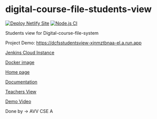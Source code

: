 # digital-course-file-students-view
[![Deploy Netlify Site](https://github.com/ganapathi12/digital-course-file-students-view/actions/workflows/main.yml/badge.svg)](https://github.com/ganapathi12/digital-course-file-students-view/actions/workflows/main.yml)   [![Node.js CI](https://github.com/ganapathi12/digital-course-file-students-view/actions/workflows/node.js.yml/badge.svg?branch=initial)](https://github.com/ganapathi12/digital-course-file-students-view/actions/workflows/node.js.yml)


<p>Students view for Digital-course-file-system</p>

Project Demo: https://dcfsstudentsview-xjnmztbnaa-el.a.run.app

<p><a href="http://35.232.11.230:8080/">Jenkins Cloud Instance</a><p/>
<p><a href="https://hub.docker.com/r/18016/studentsview">Docker image</a><p/>
<p><a href="https://dcfshome.netlify.app/">Home page</a><p/>
<p><a href="https://drive.google.com/file/d/1HSggen9YuuWeJWSbiHrW7IvxrTiLKifo/view?usp=sharing">Documentation</a><p/>
<p><a href="https://github.com/ganapathi12/digital-course-file">Teachers View</a><p/>
<p><a href="https://youtu.be/Qh_lu1C2_MM">Demo Video</a><p/>
<p>Done by -> AVV CSE A</p>

